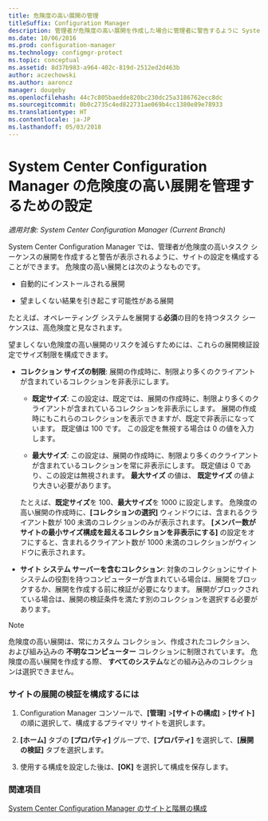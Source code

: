 ```yaml
---
title: 危険度の高い展開の管理
titleSuffix: Configuration Manager
description: 管理者が危険度の高い展開を作成した場合に管理者に警告するように System Center Configuration Manager のサイト設定を構成する方法について説明します。
ms.date: 10/06/2016
ms.prod: configuration-manager
ms.technology: configmgr-protect
ms.topic: conceptual
ms.assetid: 8d37b983-a964-402c-819d-2512ed2d463b
author: aczechowski
ms.author: aaroncz
manager: dougeby
ms.openlocfilehash: 44c7c805baedde820bc230dc25a3186762ecc8dc
ms.sourcegitcommit: 0b0c2735c4ed822731ae069b4cc1380e89e78933
ms.translationtype: HT
ms.contentlocale: ja-JP
ms.lasthandoff: 05/03/2018
---
```

# <a name="settings-to-manage-high-risk-deployments-for-system-center-configuration-manager"></a>System Center Configuration Manager の危険度の高い展開を管理するための設定

*適用対象: System Center Configuration Manager (Current Branch)*


System Center Configuration Manager では、管理者が危険度の高いタスク シーケンスの展開を作成すると警告が表示されるように、サイトの設定を構成することができます。 危険度の高い展開とは次のようなものです。  

-   自動的にインストールされる展開  

-   望ましくない結果を引き起こす可能性がある展開  

 たとえば、オペレーティング システムを展開する**必須**の目的を持つタスク シーケンスは、高危険度と見なされます。  

 望ましくない危険度の高い展開のリスクを減らすためには、これらの展開検証設定でサイズ制限を構成できます。  

-   **コレクション サイズの制限**: 展開の作成時に、制限より多くのクライアントが含まれているコレクションを非表示にします。  

    -   **既定サイズ**: この設定は、既定では、展開の作成時に、制限より多くのクライアントが含まれているコレクションを非表示にします。 展開の作成時にもこれらのコレクションを表示できますが、既定で非表示になっています。 既定値は 100 です。 この設定を無視する場合は 0 の値を入力します。  

    -   **最大サイズ**: この設定は、展開の作成時に、制限より多くのクライアントが含まれているコレクションを常に非表示にします。 既定値は 0 であり、この設定は無視されます。 **最大サイズ** の値は、 **既定サイズ** の値より大きい必要があります。  

     たとえば、**既定サイズ**を 100、**最大サイズ**を 1000 に設定します。 危険度の高い展開の作成時に、**[コレクションの選択]** ウィンドウには、含まれるクライアント数が 100 未満のコレクションのみが表示されます。 **[メンバー数がサイトの最小サイズ構成を超えるコレクションを非表示にする]** の設定をオフにすると、含まれるクライアント数が 1000 未満のコレクションがウィンドウに表示されます。  

-   **サイト システム サーバーを含むコレクション**: 対象のコレクションにサイト システムの役割を持つコンピューターが含まれている場合は、展開をブロックするか、展開を作成する前に検証が必要になります。 展開がブロックされている場合は、展開の検証条件を満たす別のコレクションを選択する必要があります。  

> [!NOTE]  
>  危険度の高い展開は、常にカスタム コレクション、作成されたコレクション、および組み込みの **不明なコンピューター** コレクションに制限されています。 危険度の高い展開を作成する際、 **すべてのシステム**などの組み込みのコレクションは選択できません。  

### <a name="to-configure-deployment-verification-for-a-site"></a>サイトの展開の検証を構成するには  

1.  Configuration Manager コンソールで、**[管理]** >**[サイトの構成]** > **[サイト]** の順に選択して、構成するプライマリ サイトを選択します。  

2.  **[ホーム]** タブの **[プロパティ]** グループで、**[プロパティ]** を選択して、**[展開の検証]** タブを選択します。  

3.  使用する構成を設定した後は、**[OK]** を選択して構成を保存します。  

### <a name="see-also"></a>関連項目  
 [System Center Configuration Manager のサイトと階層の構成](../../core/servers/deploy/configure/configure-sites-and-hierarchies.md)

